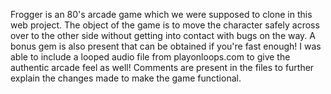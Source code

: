 Frogger is an 80's arcade game which we were supposed to clone in this web project. The object of the game is to move the character safely across
over to the other side without getting into contact with bugs on the way. A bonus gem is also present that can be obtained if you're fast 
enough!
I was able to include a looped audio file from playonloops.com to give the authentic arcade feel as well! 
Comments are present in the files to further explain the changes made to make the game functional.